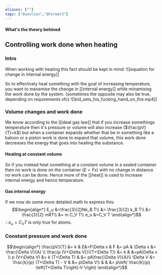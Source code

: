 ```yaml
---
aliases: [""]
tags: ["Question","QFormat3"]
---
```


#### What's the theory behined
## Controlling work done when heating
### Intro
When working with heating this fact should be kept in mind:
![[equation for change in internal energy]]

So to effectively heat something with the goal of increasing temperature, you want to maxamise the change in [[internal energy]] while minamising the work done by the system. (sometimes the opposite may also be true, depending on requirements ofc)
![[kid_sets_his_fucking_hand_on_fire.mp4]]

### Volume changes and work done
We know according to the [[ideal gas law]] that if you increase somethings temperature then it's pressure or volume will also increase ($\frac{pV}{T}=k$) but when a container expands whether that be in something like a baloon or a piston work is done to expand that volume, this work done decreases the energy that goes into heating the substance.

#### Heating at constant volume
So if you instead heat something at a constant volume in a sealed container then no work is done on the container ($E=Fx$) with no change in distance no work can be done. Hence more of the [[heat]] is used to increase internal energy and hence temperature.

#### Gas internal energy
If we now do some more detailed math to express this:
$$\begin{align*}
  E_u &=\frac{3}{2}Nk_B T\\
 &= \frac{3}{2} k_B T\\
&= \frac{3}{2} mRT\\
&= m C_V T\\
e_u &=C_V T
\end{align*}$$
$\therefore e_u =C_V T$ is only true for atoms.

### Constant pressure and work done

$$\begin{align*}
   \frac{pV}{T} &= k & E&=F\Delta x & F &= pA & \Delta x &= \frac{\Delta V}{A} \\
\frac{p (V+\Delta V)}{(T+\Delta T)} &= k & &=pA\Delta x \\
p (V+\Delta V) &= k (T+\Delta T) &   &= pA\frac{\Delta V}{A}\\
 \Delta V &= \frac{k}{p} (T+\Delta T) - V & &= p\Delta V\\
& & &= p\left( \frac{k}{p} \left(T+\Delta T\right)-V \right)
\end{align*}$$